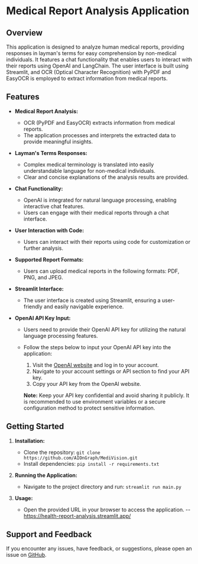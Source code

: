 # Medical Report Analysis Application

## Overview

This application is designed to analyze human medical reports, providing responses in layman's terms for easy comprehension by non-medical individuals. It features a chat functionality that enables users to interact with their reports using OpenAI and LangChain. The user interface is built using Streamlit, and OCR (Optical Character Recognition) with PyPDF and EasyOCR is employed to extract information from medical reports.

## Features

- **Medical Report Analysis:**
  - OCR (PyPDF and EasyOCR) extracts information from medical reports.
  - The application processes and interprets the extracted data to provide meaningful insights.

- **Layman's Terms Responses:**
  - Complex medical terminology is translated into easily understandable language for non-medical individuals.
  - Clear and concise explanations of the analysis results are provided.

- **Chat Functionality:**
  - OpenAI is integrated for natural language processing, enabling interactive chat features.
  - Users can engage with their medical reports through a chat interface.

- **User Interaction with Code:**
  - Users can interact with their reports using code for customization or further analysis.
 
- **Supported Report Formats:**
  - Users can upload medical reports in the following formats: PDF, PNG, and JPEG.

- **Streamlit Interface:**
  - The user interface is created using Streamlit, ensuring a user-friendly and easily navigable experience.
    
- **OpenAI API Key Input:**

  - Users need to provide their OpenAI API key for utilizing the natural language processing features.

  - Follow the steps below to input your OpenAI API key into the application:

    1. Visit the [OpenAI website](https://www.openai.com/) and log in to your account.
    2. Navigate to your account settings or API section to find your API key.
    3. Copy your API key from the OpenAI website.

     **Note:** Keep your API key confidential and avoid sharing it publicly. It is recommended to use environment variables or a secure configuration method to protect sensitive information.




## Getting Started

1. **Installation:**
   - Clone the repository: `git clone https://github.com/AIOnGraph/MediVision.git`
   - Install dependencies: `pip install -r requirements.txt`

2. **Running the Application:**
   - Navigate to the project directory and run: `streamlit run main.py`

3. **Usage:**
   - Open the provided URL in your browser to access the application.
     --https://health-report-analysis.streamlit.app/

## Support and Feedback

If you encounter any issues, have feedback, or suggestions, please open an issue on [GitHub](https://github.com/AIOnGraph/MediVision/issues).


